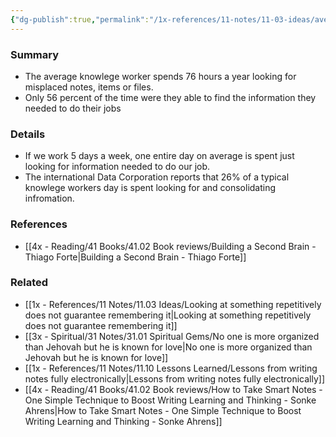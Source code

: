 ```yaml
---
{"dg-publish":true,"permalink":"/1x-references/11-notes/11-03-ideas/average-knowlege-worker-spends-considerable-time-looking-for-stuff/","title":"Average knowlege worker spends considerable time looking for stuff","created":"2023-09-15T16:43:03.328+03:00","updated":"2024-02-14T20:18:35.884+03:00"}
---
```



### Summary
- The average knowlege worker spends 76 hours a year looking for misplaced notes, items or files.
- Only 56 percent of the time were they able to find the information they needed to do their jobs

### Details
- If we work 5 days a week, one entire day on average is spent just looking for information needed to do our job.
- The international Data Corporation reports that 26% of a typical knowlege workers day is spent looking for and consolidating infromation.

### References
- [[4x - Reading/41 Books/41.02 Book reviews/Building a Second Brain - Thiago Forte\|Building a Second Brain - Thiago Forte]]

### Related
- [[1x - References/11 Notes/11.03 Ideas/Looking at something repetitively does not guarantee remembering it\|Looking at something repetitively does not guarantee remembering it]]
- [[3x - Spiritual/31 Notes/31.01 Spiritual Gems/No one is more organized than Jehovah but he is known for love\|No one is more organized than Jehovah but he is known for love]]
- [[1x - References/11 Notes/11.10 Lessons Learned/Lessons from writing notes fully electronically\|Lessons from writing notes fully electronically]]
- [[4x - Reading/41 Books/41.02 Book reviews/How to Take Smart Notes - One Simple Technique to Boost Writing Learning and Thinking - Sonke Ahrens\|How to Take Smart Notes - One Simple Technique to Boost Writing Learning and Thinking - Sonke Ahrens]]